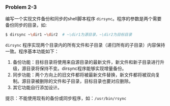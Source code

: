 ### Problem 2-3

编写一个实现文件备份和同步的shell脚本程序 `dirsync`。程序的参数是两个需要备份同步的目录，如:

```bash
$ dirsync ~\dir1 ~\dir2  # ~\dir1为源目录，~\dir2为目标目录
```

`dirsync` 程序实现两个目录内的所有文件和子目录（递归所有的子目录）内容保持一致。程序基本功能如下：

1. 备份功能：目标目录将使用来自源目录的最新文件，新文件和新子目录进行升级，源目录将保持不变。dirsync程序能够实现增量备份。
2. 同步功能：两个方向上的旧文件都将被最新文件替换，新文件都将被双向复制。源目录被删除的文件和子目录，目标目录也要对应删除。
3. 其它功能自行添加设计。

提示：不能使用现有的备份或同步程序，如：`/usr/bin/rsync`